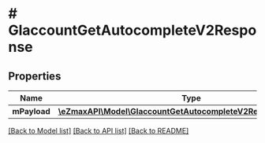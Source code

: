 # # GlaccountGetAutocompleteV2Response

## Properties

Name | Type | Description | Notes
------------ | ------------- | ------------- | -------------
**mPayload** | [**\eZmaxAPI\Model\GlaccountGetAutocompleteV2ResponseMPayload**](GlaccountGetAutocompleteV2ResponseMPayload.md) |  |

[[Back to Model list]](../../README.md#models) [[Back to API list]](../../README.md#endpoints) [[Back to README]](../../README.md)
